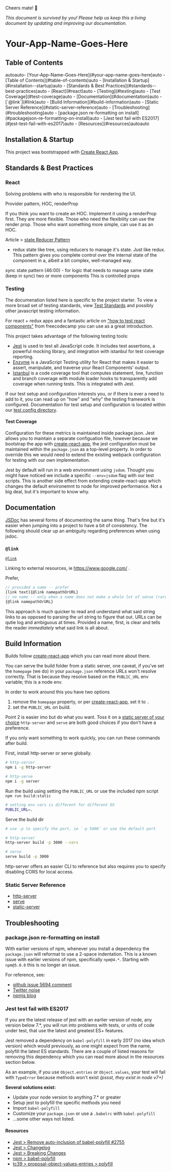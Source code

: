 Cheers mate! 🍻

_This document is survived by you! Please help us keep this a living document by updating and improving our documentation._

# Your-App-Name-Goes-Here

## Table of Contents

<!-- TOC -->autoauto- [Your-App-Name-Goes-Here](#your-app-name-goes-here)auto    - [Table of Contents](#table-of-contents)auto    - [Installation & Startup](#installation--startup)auto    - [Standards & Best Practices](#standards--best-practices)auto        - [React](#react)auto        - [Testing](#testing)auto            - [Test Coverage](#test-coverage)auto    - [Documentation](#documentation)auto        - [`@link`](#link)auto    - [Build Information](#build-information)auto        - [Static Server Reference](#static-server-reference)auto    - [Troubleshooting](#troubleshooting)auto        - [package.json re-formatting on install](#packagejson-re-formatting-on-install)auto        - [Jest test fail with ES2017](#jest-test-fail-with-es2017)auto            - [Resources](#resources)autoauto<!-- /TOC -->

## Installation & Startup

This project was bootstrapped with [Create React App](create-react-app).


## Standards & Best Practices

### React

Solving problems with who is responsible for rendering the UI.

Provider pattern, HOC, renderProp

If you think you want to create an HOC. Implement it using a renderProp first. They are more flexible. Those who need the flexibility can use the render prop. Those who want something more simple, can use it as an HOC.

Article > [state Reducer Pattern](https://blog.kentcdodds.com/the-state-reducer-pattern-%EF%B8%8F-b40316cfac57)
- redux state like tree, using reducers to manage it's state. Just like redux.
This pattern gives you complete control over the internal state of the component in a, albeit a bit complex, well-managed way.

sync state pattern (46:00) - for logic that needs to manage same state (keep in sync) two or more components
This is controlled props

### Testing

The documenation listed here is specific to the project starter. To view a more broad set of testing standards, view [Test Standards](https://github.com/jagretz/docs/tree/master/javascript/testing) and possibly other javascript testing information.

For react + redux apps and a fantastic article on ["how to test react components"](https://medium.freecodecamp.org/the-right-way-to-test-react-components-548a4736ab22) from freecodecamp you can use as
a great introduction.

This project takes advantage of the following testing tools:

- [Jest](https://facebook.github.io/jest/docs/en/expect.html#content) is used to test all JavaScript code. It includes test assertions, a powerful mocking library, and integration with istanbul for test coverage reporting.
- [Enzyme](http://airbnb.io/enzyme/docs/api/index.html) is a JavaScript Testing utility for React that makes it easier to assert, manipulate, and traverse your React Components' output.
- [Istanbul](https://istanbul.js.org/) is a code coverage tool that computes statement, line, function and branch coverage with module loader hooks to transparently add coverage when running tests. This is integrated with Jest.

If our test setup and configuration interests you, or if there is ever a need to add to it, you can read up on "how" and "why" the testing framework is configured. Documentation for test setup and configuration is located within our [test config directory](./jestSetup/README.md).

#### Test Coverage

Configuration for these metrics is maintained inside package.json. Jest allows you to maintain a separate configuation file, however because we bootstrap the app with [create-react-app](create-react-app), the jest configuration must be maintained within the `package.json` as a top-level property. In order to override this we would need to extend the existing webpack configuration for testing with our own implementation.

Jest by default will run in a web environment using `jsdom`. Thought you might have noticed we include a specific `--env=jsdom` flag with our test scripts. This is another side effect from extending create-react-app which changes the default environemnt to node for improved performance. Not a big deal, but it's important to know why.

## Documentation

[JSDoc](http://usejsdoc.org) has several forms of documenting the same thing. That's fine but it's easier when jumping into a project to have a bit of consistency. The following should clear up an ambiguity regarding preferences when using jsdoc.

### `@link`

[`@link`](http://usejsdoc.org/tags-inline-link.html)

Linking to external resources, ie https://www.google.com/ .

Prefer,

```js
// provided a name -- prefer
[link text]{@link namepathOrURL}
// no name -- only when a name does not make a whole lot of sense (rare case)
{@link namepathOrURL}
```

This approach is much quicker to read and understand what said string links to as opposed to parsing the url string to figure that out. URLs can be qutie log and ambiguous at times. Provided a name, first, is clear and tells the reader _immediately_ what said link is all about.

## Build Information

Builds follow [create-react-app](create-react-app) which you can read more about there.

You can serve the build folder from a static server, one caveat, if you've set the `homepage` (we
do) in your `package.json` reference URLs won't resolve correctly. That is because they resolve
based on the `PUBLIC_URL` env variable; this is a node env.

In order to work around this you have two options
1. remove the `homepage` property, or per [create-react-app](create-react-app), set it to `.`
1. set the `PUBLIC_URL` on build.

Point 2 is easier imo but do what you want. Toss it on a [static server of your choice](https://gist.github.com/willurd/5720255)
`http-server` and `serve` are both good choices if you don't have a preference.

If you only want something to work quickly, you can run these commands after build.

First, install http-server or serve globally.

```bash
# http-server
npm i -g http-server

# http-serve
npm i -g server
```
Run the build using setting the `PUBLIC_URL` or use the included npm script `npm run build:static`

```bash
# setting env vars is different for different OS
PUBLIC_URL=.
```

Serve the build dir

```bash
# use -p to specify the port, ie `-p 5000` or use the default port

# http-server
http-server build -p 3000 --cors

# serve
serve build -p 3000
```

http-server offers an easier CLI to reference but also requires you to specify disabling CORS for
local access.


### Static Server Reference

- [http-server](https://www.npmjs.com/package/http-server)
- [serve](https://www.npmjs.com/package/serve)
- [static-server](https://www.npmjs.com/package/static-server)

## Troubleshooting

### package.json re-formatting on install

With earlier versions of npm, whenever you install a dependency the `package.json` will reformat to use a 2-space indentation.
This is a known issue with earlier versions of npm, specifically `npm@4.*`. Starting with `npm@5.0.0` this is no longer an issue.

For reference, see:
- [github issue 5694 comment](https://github.com/npm/npm/issues/5694#issuecomment-307142476)
- [Twitter noise](https://twitter.com/maybekatz/status/860690502932340737)
- [npmjs blog](http://blog.npmjs.org/post/161081169345/v500)

### Jest test fail with ES2017

If you are the latest release of jest with an earlier version of node, any version below 7.*, you will run into
problems with tests, or units of code under test, that use the latest and greatest ES+ features.

Jest removed a dependency on `babel-polyfill` in early 2017 (no idea which version) which would previously,
as one might expect from the name, polyfill the latest ES standards. There are a couple of listed reasons
for removing this dependency which you can read more about in the resources section below.

As an example, if you use `Object.entries` or `Object.values`, your test will fail with `TypeError` because
methods won't exist _(pssst, they exist in node v7+)_

**Several solutions exist:**

- Update your node version to anything 7.* or greater
- Setup jest to polyfill the specific methods you need
- Import `babel-polyfill`
- Customize your `package.json` or use a `.babelrc` with `babel-polyfill`
- ...some other ways not listed.

#### Resources

- [Jest > Remove auto-inclusion of babel-polyfill #2755](https://github.com/facebook/jest/pull/2755)
- [Jest > Changelog](https://github.com/facebook/jest/blob/cf2b9e80a0b099c2f861660fd9cf589848106fa1/CHANGELOG.md)
- [Jest > Breaking Changes](https://github.com/facebook/jest/blob/e4f7d84568c16f692b08c954183ca524c14eced1/website/blog/2017-05-06-jest-20-delightful-testing-multi-project-runner.md#breaking-changes)
- [npm > babel-polyfill](https://www.npmjs.com/package/babel-polyfill)
- [tc39 > proposal-object-values-entries > polyfill](https://github.com/tc39/proposal-object-values-entries/blob/master/polyfill.js)

<!-- anchors signatures for repeated links -->

[create-react-app]: https://github.com/facebookincubator/create-react-app
[react-app-rewired]: https://github.com/timarney/react-app-rewired
[css-modules]: https://github.com/css-modules/css-modules